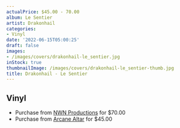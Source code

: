 ```yaml
---
actualPrice: $45.00 - 70.00
album: Le Sentier
artist: Drakonhail
categories:
- Vinyl
date: '2022-06-15T05:00:25'
draft: false
images:
- /images/covers/drakonhail-le_sentier.jpg
inStock: true
thumbnailImage: /images/covers/drakonhail-le_sentier-thumb.jpg
title: Drakonhail - Le Sentier
---
```


## Vinyl
* Purchase from [NWN Productions](http://shop.nwnprod.com/index.php?route=product/product&path=75&product_id=22664&sort=pd.name&order=ASC) for $70.00
* Purchase from [Arcane Altar](https://arcanealtar.bigcartel.com/product/drakonhail-le-sentier-2xlp) for $45.00
